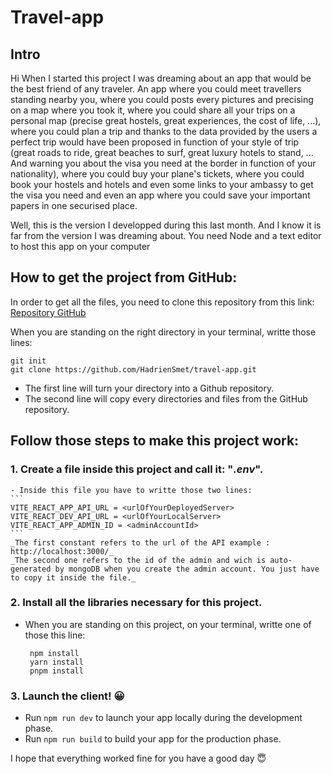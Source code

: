 # Travel-app

## Intro

Hi When I started this project I was dreaming about an app that would be the best friend of any traveler. An app where you could meet travellers standing nearby you, where you could posts every pictures and precising on a map where you took it, where you could share all your trips on a personal map (precise great hostels, great experiences, the cost of life, ...), where you could plan a trip and thanks to the data provided by the users a perfect trip would have been proposed in function of your style of trip (great roads to ride, great beaches to surf, great luxury hotels to stand, ... And warning you about the visa you need at the border in function of your nationality), where you could buy your plane's tickets, where you could book your hostels and hotels and even some links to your ambassy to get the visa you need and even an app where you could save your important papers in one securised place.

Well, this is the version I developped during this last month. And I know it is far from the version I was dreaming about.
You need Node and a text editor to host this app on your computer

## How to get the project from GitHub:

In order to get all the files, you need to clone this repository from this link: [Repository GitHub](https://github.com/HadrienSmet/travel-app)

When you are standing on the right directory in your terminal, writte those lines:

```
git init
git clone https://github.com/HadrienSmet/travel-app.git
```

-   The first line will turn your directory into a Github repository.
-   The second line will copy every directories and files from the GitHub repository.

## Follow those steps to make this project work:

### 1. Create a file inside this project and call it: "_.env_".

    - Inside this file you have to writte those two lines:
    ```
    VITE_REACT_APP_API_URL = <urlOfYourDeployedServer>
    VITE_REACT_DEV_API_URL = <urlOfYourLocalServer>
    VITE_REACT_APP_ADMIN_ID = <adminAccountId>
    ```
    _The first constant refers to the url of the API example : http://localhost:3000/_
    _The second one refers to the id of the admin and wich is auto-generated by mongoDB when you create the admin account. You just have to copy it inside the file._

### 2. Install all the libraries necessary for this project.

-   When you are standing on this project, on your terminal, writte one of those this line:
    ```
     npm install
     yarn install
     pnpm install
    ```

### 3. Launch the client! :grinning:

-   Run `npm run dev` to launch your app locally during the development phase.
-   Run `npm run build` to build your app for the production phase.

I hope that everything worked fine for you have a good day :innocent:
